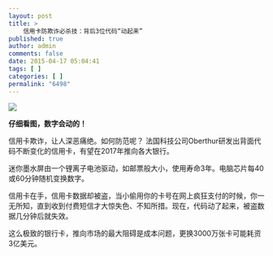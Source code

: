 ```yaml
---
layout: post
title: >
    信用卡防欺诈必杀技：背后3位代码“动起来”
published: true
author: admin
comments: false
date: 2015-04-17 05:04:41
tags: [ ]
categories: [ ]
permalink: "6498"
---
```

![][1]

**仔细看图，数字会动的！**

信用卡欺诈，让人深恶痛绝。如何防范呢？ 法国科技公司Oberthur研发出背面代码不断变化的信用卡，有望在2017年推向各大银行。

迷你墨水屏由一个锂离子电池驱动，如邮票般大小，使用寿命3年。电脑芯片每40或60分钟随机变换数字。

信用卡在手，信用卡数据却被盗，当小偷用你的卡号在网上疯狂支付的时候，你一无所知，直到收到付费短信才大惊失色、不知所措。现在，代码动了起来，被盗数据几分钟后就失效。

这么极致的银行卡，推向市场的最大阻碍是成本问题，更换3000万张卡可能耗资3亿美元。

 [1]: http://yongz.com/yz/wp-content/uploads/2015/04/fc2d59050cbcbd643dc8f6265a305120.gif